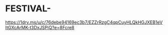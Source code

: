 # FESTIVAL-
https://1drv.ms/u/c/76debe94169ec3b7/EZZrRzgC4qpCuyHLQkHGJXEB1eVItGXcArMK-t3DxJSPiQ?e=8Fcre8
